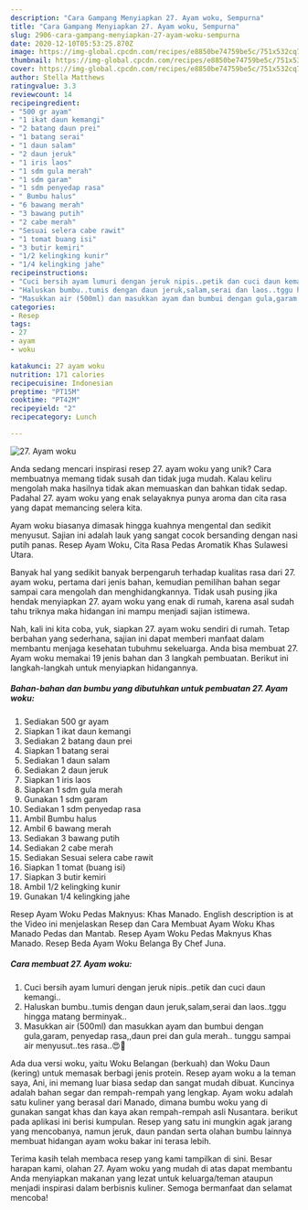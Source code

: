 ```yaml
---
description: "Cara Gampang Menyiapkan 27. Ayam woku, Sempurna"
title: "Cara Gampang Menyiapkan 27. Ayam woku, Sempurna"
slug: 2906-cara-gampang-menyiapkan-27-ayam-woku-sempurna
date: 2020-12-10T05:53:25.870Z
image: https://img-global.cpcdn.com/recipes/e8850be74759be5c/751x532cq70/27-ayam-woku-foto-resep-utama.jpg
thumbnail: https://img-global.cpcdn.com/recipes/e8850be74759be5c/751x532cq70/27-ayam-woku-foto-resep-utama.jpg
cover: https://img-global.cpcdn.com/recipes/e8850be74759be5c/751x532cq70/27-ayam-woku-foto-resep-utama.jpg
author: Stella Matthews
ratingvalue: 3.3
reviewcount: 14
recipeingredient:
- "500 gr ayam"
- "1 ikat daun kemangi"
- "2 batang daun prei"
- "1 batang serai"
- "1 daun salam"
- "2 daun jeruk"
- "1 iris laos"
- "1 sdm gula merah"
- "1 sdm garam"
- "1 sdm penyedap rasa"
- " Bumbu halus"
- "6 bawang merah"
- "3 bawang putih"
- "2 cabe merah"
- "Sesuai selera cabe rawit"
- "1 tomat buang isi"
- "3 butir kemiri"
- "1/2 kelingking kunir"
- "1/4 kelingking jahe"
recipeinstructions:
- "Cuci bersih ayam lumuri dengan jeruk nipis..petik dan cuci daun kemangi.."
- "Haluskan bumbu..tumis dengan daun jeruk,salam,serai dan laos..tggu hingga matang berminyak.."
- "Masukkan air (500ml) dan masukkan ayam dan bumbui dengan gula,garam, penyedap rasa,,daun prei dan gula merah.. tunggu sampai air menyusut..tes rasa..😍🥰"
categories:
- Resep
tags:
- 27
- ayam
- woku

katakunci: 27 ayam woku 
nutrition: 171 calories
recipecuisine: Indonesian
preptime: "PT15M"
cooktime: "PT42M"
recipeyield: "2"
recipecategory: Lunch

---
```



![27. Ayam woku](https://img-global.cpcdn.com/recipes/e8850be74759be5c/751x532cq70/27-ayam-woku-foto-resep-utama.jpg)

Anda sedang mencari inspirasi resep 27. ayam woku yang unik? Cara membuatnya memang tidak susah dan tidak juga mudah. Kalau keliru mengolah maka hasilnya tidak akan memuaskan dan bahkan tidak sedap. Padahal 27. ayam woku yang enak selayaknya punya aroma dan cita rasa yang dapat memancing selera kita.

Ayam woku biasanya dimasak hingga kuahnya mengental dan sedikit menyusut. Sajian ini adalah lauk yang sangat cocok bersanding dengan nasi putih panas. Resep Ayam Woku, Cita Rasa Pedas Aromatik Khas Sulawesi Utara.

Banyak hal yang sedikit banyak berpengaruh terhadap kualitas rasa dari 27. ayam woku, pertama dari jenis bahan, kemudian pemilihan bahan segar sampai cara mengolah dan menghidangkannya. Tidak usah pusing jika hendak menyiapkan 27. ayam woku yang enak di rumah, karena asal sudah tahu triknya maka hidangan ini mampu menjadi sajian istimewa.


Nah, kali ini kita coba, yuk, siapkan 27. ayam woku sendiri di rumah. Tetap berbahan yang sederhana, sajian ini dapat memberi manfaat dalam membantu menjaga kesehatan tubuhmu sekeluarga. Anda bisa membuat 27. Ayam woku memakai 19 jenis bahan dan 3 langkah pembuatan. Berikut ini langkah-langkah untuk menyiapkan hidangannya.

<!--inarticleads1-->

##### Bahan-bahan dan bumbu yang dibutuhkan untuk pembuatan 27. Ayam woku:

1. Sediakan 500 gr ayam
1. Siapkan 1 ikat daun kemangi
1. Sediakan 2 batang daun prei
1. Siapkan 1 batang serai
1. Sediakan 1 daun salam
1. Sediakan 2 daun jeruk
1. Siapkan 1 iris laos
1. Siapkan 1 sdm gula merah
1. Gunakan 1 sdm garam
1. Sediakan 1 sdm penyedap rasa
1. Ambil  Bumbu halus
1. Ambil 6 bawang merah
1. Sediakan 3 bawang putih
1. Sediakan 2 cabe merah
1. Sediakan Sesuai selera cabe rawit
1. Siapkan 1 tomat (buang isi)
1. Siapkan 3 butir kemiri
1. Ambil 1/2 kelingking kunir
1. Gunakan 1/4 kelingking jahe


Resep Ayam Woku Pedas Maknyus: Khas Manado. English description is at the Video ini menjelaskan Resep dan Cara Membuat Ayam Woku Khas Manado Pedas dan Mantab. Resep Ayam Woku Pedas Maknyus Khas Manado. Resep Beda Ayam Woku Belanga By Chef Juna. 

<!--inarticleads2-->

##### Cara membuat 27. Ayam woku:

1. Cuci bersih ayam lumuri dengan jeruk nipis..petik dan cuci daun kemangi..
1. Haluskan bumbu..tumis dengan daun jeruk,salam,serai dan laos..tggu hingga matang berminyak..
1. Masukkan air (500ml) dan masukkan ayam dan bumbui dengan gula,garam, penyedap rasa,,daun prei dan gula merah.. tunggu sampai air menyusut..tes rasa..😍🥰


Ada dua versi woku, yaitu Woku Belangan (berkuah) dan Woku Daun (kering) untuk memasak berbagi jenis protein. Resep ayam woku a la teman saya, Ani, ini memang luar biasa sedap dan sangat mudah dibuat. Kuncinya adalah bahan segar dan rempah-rempah yang lengkap. Ayam woku adalah satu kuliner yang berasal dari Manado, dimana bumbu woku yang di gunakan sangat khas dan kaya akan rempah-rempah asli Nusantara. berikut pada aplikasi ini berisi kumpulan. Resep yang satu ini mungkin agak jarang yang mencobanya, namun jeruk, daun pandan serta olahan bumbu lainnya membuat hidangan ayam woku bakar ini terasa lebih. 

Terima kasih telah membaca resep yang kami tampilkan di sini. Besar harapan kami, olahan 27. Ayam woku yang mudah di atas dapat membantu Anda menyiapkan makanan yang lezat untuk keluarga/teman ataupun menjadi inspirasi dalam berbisnis kuliner. Semoga bermanfaat dan selamat mencoba!

